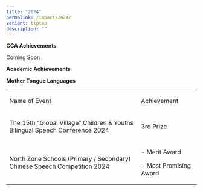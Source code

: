 ```yaml
---
title: "2024"
permalink: /impact/2024/
variant: tiptap
description: ""
---
```

<p><strong>CCA Achievements</strong>
</p>
<p>Coming Soon</p>
<p></p>
<p><strong>Academic Achievements</strong>
</p>
<p></p>
<p><strong>Mother Tongue Languages</strong>
</p>
<table style="minWidth: 50px">
<colgroup>
<col>
<col>
</colgroup>
<tbody>
<tr>
<td rowspan="1" colspan="1">
<p>Name of Event</p>
</td>
<td rowspan="1" colspan="1">
<p>Achievement</p>
</td>
</tr>
<tr>
<td rowspan="1" colspan="1">
<p>The 15th “Global Village” Children &amp; Youths Bilingual Speech Conference
2024</p>
</td>
<td rowspan="1" colspan="1">
<p>3rd Prize</p>
</td>
</tr>
<tr>
<td rowspan="1" colspan="1">
<p>North Zone Schools (Primary / Secondary) Chinese Speech Competition 2024</p>
</td>
<td rowspan="1" colspan="1">
<p>- Merit Award</p>
<p>- Most Promising Award</p>
</td>
</tr>
</tbody>
</table>
<p></p>
<p></p>